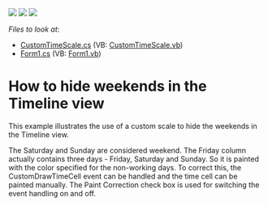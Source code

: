 <!-- default badges list -->
![](https://img.shields.io/endpoint?url=https://codecentral.devexpress.com/api/v1/VersionRange/128635168/19.1.3%2B)
[![](https://img.shields.io/badge/Open_in_DevExpress_Support_Center-FF7200?style=flat-square&logo=DevExpress&logoColor=white)](https://supportcenter.devexpress.com/ticket/details/E1214)
[![](https://img.shields.io/badge/📖_How_to_use_DevExpress_Examples-e9f6fc?style=flat-square)](https://docs.devexpress.com/GeneralInformation/403183)
<!-- default badges end -->
<!-- default file list -->
*Files to look at*:

* [CustomTimeScale.cs](./CS/HideWeekends/CustomTimeScale.cs) (VB: [CustomTimeScale.vb](./VB/HideWeekends/CustomTimeScale.vb))
* [Form1.cs](./CS/HideWeekends/Form1.cs) (VB: [Form1.vb](./VB/HideWeekends/Form1.vb))
<!-- default file list end -->
# How to hide weekends in the Timeline view


<p>This example illustrates the use of a custom scale to hide the weekends in the Timeline view. </p><p>The Saturday and Sunday are considered weekend. The Friday column actually contains three days - Friday, Saturday and Sunday. So it is painted with the color specified for the non-working days. To correct this, the CustomDrawTimeCell event can be handled and the time cell can be painted manually. The Paint Correction check box is used for switching the event handling on and off.</p>

<br/>


